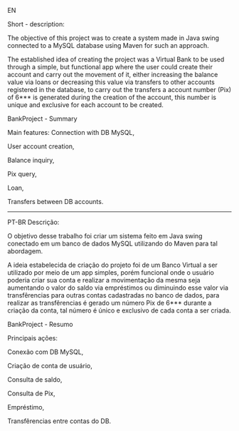 EN

Short - description:

The objective of this project was to create a system made in Java swing connected to a MySQL database using Maven for such an approach.

The established idea of creating the project was a Virtual Bank to be used through a simple, but functional app where the user could create their account and carry out the movement of it, either increasing the balance value via loans or decreasing this value via transfers to other accounts registered in the database, to carry out the transfers a account number (Pix) of 6*** is generated during the creation of the account, this number is unique and exclusive for each account to be created.



BankProject - Summary

Main features:
  Connection with DB MySQL,
  
  User account creation,
  
  Balance inquiry,
  
  Pix query,
  
  Loan,
  
  Transfers between DB accounts.

---------------------------------------------------------------------------------------------------------------------------------------------------------

PT-BR
Descrição:

O objetivo desse trabalho foi criar um sistema feito em Java swing conectado em um banco de dados MySQL utilizando do Maven para tal abordagem.

A ideia estabelecida de criação do projeto foi de um Banco Virtual a ser utilizado por meio de um app simples, porém funcional onde o usuário poderia criar sua conta e realizar a movimentação da mesma seja aumentando o valor do saldo via empréstimos ou diminuindo esse valor via transfêrencias para outras contas cadastradas no banco de dados, para realizar as transfêrencias é gerado um número Pix de 6*** durante a criação da conta, tal número é único e exclusivo de cada conta a ser criada.


BankProject - Resumo

Principais ações:
  
  Conexão com DB MySQL,
  
  Criação de conta de usuário,
  
  Consulta de saldo,
  
  Consulta de Pix,
  
  Empréstimo,
  
  Transfêrencias entre contas do DB.
  

